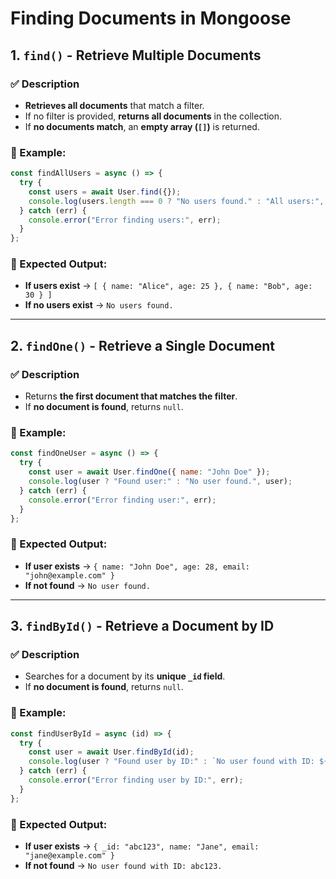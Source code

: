 # Finding Documents in Mongoose

## 1. `find()` - Retrieve Multiple Documents
### ✅ Description
- **Retrieves all documents** that match a filter.
- If no filter is provided, **returns all documents** in the collection.
- If **no documents match**, an **empty array (`[]`)** is returned.

### 📌 Example:
```js
const findAllUsers = async () => {
  try {
    const users = await User.find({});
    console.log(users.length === 0 ? "No users found." : "All users:", users);
  } catch (err) {
    console.error("Error finding users:", err);
  }
};
```
### 🔹 Expected Output:
- **If users exist** → `[ { name: "Alice", age: 25 }, { name: "Bob", age: 30 } ]`
- **If no users exist** → `No users found.`

---

## 2. `findOne()` - Retrieve a Single Document
### ✅ Description
- Returns **the first document that matches the filter**.
- If **no document is found**, returns `null`.

### 📌 Example:
```js
const findOneUser = async () => {
  try {
    const user = await User.findOne({ name: "John Doe" });
    console.log(user ? "Found user:" : "No user found.", user);
  } catch (err) {
    console.error("Error finding user:", err);
  }
};
```
### 🔹 Expected Output:
- **If user exists** → `{ name: "John Doe", age: 28, email: "john@example.com" }`
- **If not found** → `No user found.`

---

## 3. `findById()` - Retrieve a Document by ID
### ✅ Description
- Searches for a document by its **unique `_id` field**.
- If **no document is found**, returns `null`.

### 📌 Example:
```js
const findUserById = async (id) => {
  try {
    const user = await User.findById(id);
    console.log(user ? "Found user by ID:" : `No user found with ID: ${id}.`, user);
  } catch (err) {
    console.error("Error finding user by ID:", err);
  }
};
```
### 🔹 Expected Output:
- **If user exists** → `{ _id: "abc123", name: "Jane", email: "jane@example.com" }`
- **If not found** → `No user found with ID: abc123.`
